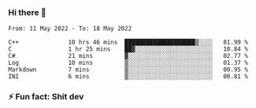 ### Hi there 👋
<!--START_SECTION:waka-->

```text
From: 11 May 2022 - To: 18 May 2022

C++              10 hrs 46 mins  ████████████████████▒░░░░   81.99 %
C                1 hr 25 mins    ██▓░░░░░░░░░░░░░░░░░░░░░░   10.84 %
C#               21 mins         ▓░░░░░░░░░░░░░░░░░░░░░░░░   02.77 %
Log              10 mins         ▒░░░░░░░░░░░░░░░░░░░░░░░░   01.37 %
Markdown         7 mins          ▒░░░░░░░░░░░░░░░░░░░░░░░░   00.95 %
INI              6 mins          ▒░░░░░░░░░░░░░░░░░░░░░░░░   00.81 %
```

<!--END_SECTION:waka-->
<!--
**TG4LAaron/TG4LAaron** is a ✨ _special_ ✨ repository because its `README.md` (this file) appears on your GitHub profile.

Here are some ideas to get you started:

- 🔭 I’m currently working on ...
- 🌱 I’m currently learning ...
- 👯 I’m looking to collaborate on ...
- 🤔 I’m looking for help with ...
- 💬 Ask me about ...
- 📫 How to reach me: ...
- 😄 Pronouns: ...
- ⚡ Fun fact: ...
-->
### ⚡ Fun fact: Shit dev

